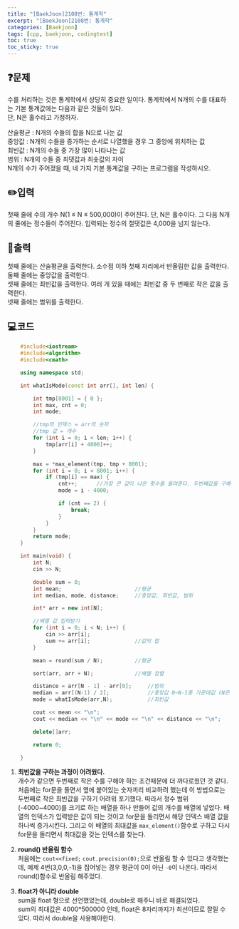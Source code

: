 ```yaml
---
title: "[BaekJoon]2108번: 통계학"
excerpt: "[BaekJoon]2108번: 통계학"
categories: [Baekjoon]
tags: [cpp, baekjoon, codingtest]
toc: true
toc_sticky: true
---
```


## ❓문제

수를 처리하는 것은 통계학에서 상당히 중요한 일이다. 통계학에서 N개의 수를 대표하는 기본 통계값에는 다음과 같은 것들이 있다.  
단, N은 홀수라고 가정하자.  

산술평균 : N개의 수들의 합을 N으로 나눈 값  
중앙값 : N개의 수들을 증가하는 순서로 나열했을 경우 그 중앙에 위치하는 값  
최빈값 : N개의 수들 중 가장 많이 나타나는 값  
범위 : N개의 수들 중 최댓값과 최솟값의 차이  
N개의 수가 주어졌을 때, 네 가지 기본 통계값을 구하는 프로그램을 작성하시오.   

## ✏️입력

첫째 줄에 수의 개수 N(1 ≤ N ≤ 500,000)이 주어진다. 단, N은 홀수이다. 그 다음 N개의 줄에는 정수들이 주어진다.     입력되는 정수의 절댓값은 4,000을 넘지 않는다.

## 📜출력

첫째 줄에는 산술평균을 출력한다. 소수점 이하 첫째 자리에서 반올림한 값을 출력한다.  
둘째 줄에는 중앙값을 출력한다.  
셋째 줄에는 최빈값을 출력한다. 여러 개 있을 때에는 최빈값 중 두 번째로 작은 값을 출력한다.  
넷째 줄에는 범위를 출력한다.  

## 💻코드 

```cpp
    #include<iostream>
    #include<algorithm>
    #include<cmath>

    using namespace std;

    int whatIsMode(const int arr[], int len) {

        int tmp[8001] = { 0 };
        int max, cnt = 0;
        int mode;

        //tmp의 인덱스 = arr의 숫자
        //tmp 값 = 개수
        for (int i = 0; i < len; i++) {
            tmp[arr[i] + 4000]++;
        }

        max = *max_element(tmp, tmp + 8001);
        for (int i = 0; i < 8001; i++) {
            if (tmp[i] == max) {
                cnt++;		//가장 큰 값이 나온 횟수를 올려준다. 두번째값을 구해야하므로
                mode = i - 4000;

                if (cnt == 2) {
                    break;
                }
            }
        }
        return mode;
    }

    int main(void) {
        int N;
        cin >> N;

        double sum = 0;
        int mean;						//평균
        int median, mode, distance;		//중앙값, 최빈값, 범위

        int* arr = new int[N];

        //배열 값 입력받기
        for (int i = 0; i < N; i++) {		
            cin >> arr[i];
            sum += arr[i];		        //값의 합
        }   

        mean = round(sum / N);			//평균

        sort(arr, arr + N);		        //배열 정렬

        distance = arr[N - 1] - arr[0];		//범위
        median = arr[(N-1) / 2];			//중앙값 0~N-1중 가운데값 (N은 홀수)
        mode = whatIsMode(arr,N);		    //최빈값

        cout << mean << "\n";
        cout << median << "\n" << mode << "\n" << distance << "\n";

        delete[]arr;

        return 0;

    }
```  

   1. <strong>최빈값을 구하는 과정이 어려웠다.</strong>  
    개수가 같으면 두번째로 작은 수를 구해야 하는 조건때문에 더 까다로웠던 것 같다. 처음에는 for문을 돌면서 옆에 붙어있는 숫자끼리 비교하려 했는데 이 방법으로는 두번째로 작은 최빈값을 구하기 어려워 포기했다. 따라서 정수 범위(-4000~4000)를 크기로 하는 배열을 하나 만들어 값의 개수를 배열에 넣었다. 배열의 인덱스가 입력받은 값이 되는 것이고 for문을 돌리면서 해당 인덱스 배열 값을 하나씩 증가시킨다. 그리고 이 배열의 최대값을 `max_element()`함수로 구하고 다시 for문을 돌리면서 최대값을 갖는 인덱스를 찾는다.   

  2. <strong> round() 반올림 함수</strong>  
   처음에는 `cout<<fixed;` `cout.precision(0);`으로 반올림 할 수 있다고 생각했는데, 예제 4번(3,0,0,-1)을 집어넣는 경우 평균이 0이 아닌 `-0`이 나온다. 따라서 round()함수로 반올림 해주었다.  

  3. <strong>float가 아니라 double</strong>  
   sum을 float 형으로 선언했었는데, double로 해주니 바로 해결되었다.  
   sum의 최대값은 4000*500000 인데, float은 8자리까지가 최선이므로 잘릴 수 있다. 따라서 double을 사용해야한다.
    
    
